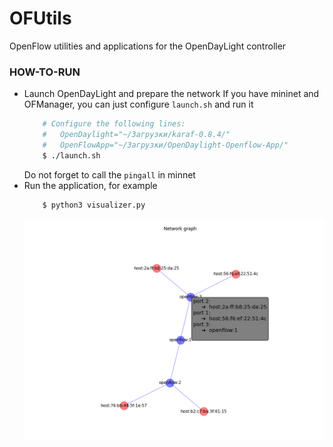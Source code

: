 # OFUtils

OpenFlow utilities and applications for the OpenDayLight controller

### HOW-TO-RUN
 - Launch OpenDayLight and prepare the network 
    If you have mininet and OFManager, you can just configure ``launch.sh`` and run it
    ```sh
        # Configure the following lines:
        #   OpenDaylight="~/Загрузки/karaf-0.8.4/"
        #   OpenFlowApp="~/Загрузки/OpenDaylight-Openflow-App/"
        $ ./launch.sh
    ```
   Do not forget to call the ``pingall`` in minnet
 - Run the application, for example
    ```bash
        $ python3 visualizer.py
    ```
    ![Пример](https://github.com/ZhekehZ/OFUtils/blob/master/ex.png)
